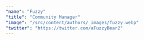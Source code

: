 ```yaml
---
"name": "Fuzzy"
"title": "Community Manager"
"image": "/src/content/authors/_images/fuzzy.webp"
"twitter": "https://twitter.com/aFuzzyBear2"
---
```

